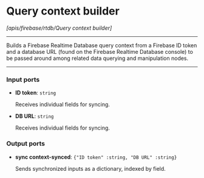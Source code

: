# Query context builder

_[apis/firebase/rtdb/Query context builder]_

---

Builds a Firebase Realtime Database query context from a Firebase ID token and a database URL (found on the Firebase Realtime Database console) to be passed around among related data querying and manipulation nodes.  

---

### Input ports

* __ID token__: ` string `

    Receives individual fields for syncing.  


* __DB URL__: ` string `

    Receives individual fields for syncing.  

### Output ports

* __sync context-synced__: ` {"ID token" :string, "DB URL" :string} `

    Sends synchronized inputs as a dictionary, indexed by field.  

